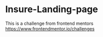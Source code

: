 # Insure-Landing-page
This is a challenge from frontend mentors https://www.frontendmentor.io/challenges
